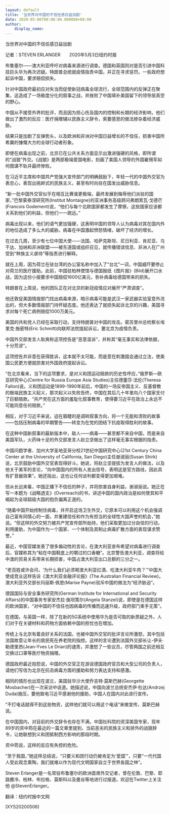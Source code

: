 ```yaml
---
layout: default
title: '当世界对中国的不信任感日益加剧'
date: 2020-05-06T00:00:00.000000+08:00
author:
    display_name: 
---
```


当世界对中国的不信任感日益加剧

记者：STEVEN ERLANGER　　2020年5月3日纽约时报

布鲁塞尔——澳大利亚呼吁对病毒来源进行调查。德国和英国则对是否引进中国科技巨头华为再次迟疑。特朗普总统就疫情指责中国，并正在寻求惩罚。一些政府想起诉中国，要求赔偿损失。

针对中国政府最初应对失当而促使新冠病毒全球流行，全球范围内的反弹正在聚集，这造成了一场极度分化的叙事之战，并挫败了中国填补美国留下的领导层真空的野心。

中国从不接受外界的批评，而且因为担心伤及国内的控制和长期的经济影响，他们做出了激烈的反应：医疗捐赠辅以民族主义辞令，索要感恩的做法掺杂着经济威胁。

结果只是加剧了反弹势头，以及欧洲和非洲对中国日益增长的不信任，损害中国所希冀的慷慨大方的全球行动者形象。

即使在病毒出现之前，北京已在公共关系方面显示出激进强硬的风格，即所谓的“战狼”外交。《战狼》是两部极端爱国电影，刻画了美国人领导的外国雇佣军如何图谋不轨并最终惨败。

在习近平主席和中国共产党强大宣传部门的明确鼓励下，年轻一代的中国外交官为表忠心，表现出挑衅式的民族主义，甚至有时向驻在国发出威胁信息。

“新一批中国外交官似乎在相互比赛谁更极端，最终发展到侮辱他们派驻的国家，”巴黎蒙泰涅研究所(Institut Montaigne)的亚洲事务高级顾问弗朗索瓦·戈德芒(Francois Godement)说，“他们与每个北欧国家都发生了摩擦，这些国家应该都关系到他们的利益，但他们一一疏远。”

病毒出现以来，他们的语气更加强硬，这表明中国的领导人认为病毒对其在国内外的地位造成了多么大的威胁。病毒在中国激起愤怒情绪，破坏了经济的增长。

在过去几周，至少有七位中国大使——法国、哈萨克斯坦、尼日利亚、肯尼亚、乌干达、加纳和非洲联盟——被东道国或组织召见，就传播错误信息、非洲人在广州受到“种族主义虐待”等指责进行解释。

就在上周，因为荷兰在驻台湾的办公室名称中加入了“台北”一词，中国威吓要停止对荷兰的医疗援助。此前，中国驻柏林使馆与德国报纸《图片报》(Bild)展开口水战，因为这份小报要求中国赔偿1600亿美元，弥补病毒给德国带来的损失。

特朗普在上周说，他的团队正在对北京的新冠疫情应对展开“严肃调查”。

他还敦促美国情报部门找出病毒来源，暗示病毒可能是武汉一家武器实验室意外流出的，但大多数情报部门持怀疑态度。他还表达了就损失起诉北京的兴趣，美国寻求对每个死亡病例赔偿1000万美元。

美国的共和党人已经在采取行动，支持特朗普对中国的攻击。密苏里州总检察长埃里克·施密特(Eric Schmitt)向联邦法院提起诉讼，要北京为疫情负责。

中国外交部发言人耿爽称这项控告是“恶意滥诉”，并称其“毫无事实和法律依据，十分荒谬”。

这项控告并非意在获得胜诉，这本就不太可能，而是意在刺激国会通过立法，使美国公民更方便就损害对外国政府提起诉讼。

“在北京看来，当下的这项要求，是对义和团运动赔款的历史性呼应，”俄罗斯—欧亚研究中心(Centre for Russia Europe Asia Studies)主任德蕾莎·法伦(Theresa Fallon)说。义和团运动是1899-1990年前后，中国的一场反帝国主义、反基督教的极端民族主义起义，那次起义以失败告终，中国在其后几十年里向八个国家支付了巨额赔款。“共产党在这方面的羞耻化叙事教育，使得要习近平在政治上永远不可能同意任何赔款。”

相反，对于习近平来说，迫在眉睫的是调转叙事方向，将一个无能和溃败的故事——包括压制病毒的早期警告——转变为在党的团结下抗疫取得胜利的故事。

在这种中国新叙事的最新版本中，敌人——病毒——甚至都不来自中国，而是来自美国军队，火药味十足的外交部发言人赵立坚做出了这样毫无事实根据的指责。

中国问题学者、加州大学圣地亚哥分校21世纪中国研究中心(21st Century China Center at the University of California, San Diego)主任谢淑丽(Susan Shirk)说，北京鼓励中国外交官表现得好斗。她说，将赵立坚提拔为发言人的做法，以及他关于美军的言论，“向中国国内的所有人发出信号，表明这是官方路线，因此具有扩音器效果”。她还指出，这也让任何谈判都变得更加艰难。

但从长远来看，中国正播下不信任的种子，并将损害自身利益，谢淑丽说。她正在写一本题为《战略透支》(Overreach)的书，讲述中国的国内政治是如何使其和平崛起为全球超级大国的抱负偏离正道的。

“随着中国开始控制住病毒，并开启这场卫生外交，它原本可以利用这个机会强调自己富有同情心的一面，并重建信任和作为有担当的全球性大国声誉的机会，”她说。“但这样的外交努力被共产党宣传部所劫持，他们采取更加过分自信的行动，利用援助，为中国作为一个国家、一个体制及其制止病毒扩散方面的表现谋求赞誉。”

最近，中国官媒发表了很多煽动性的言论，在澳大利亚宣布希望对病毒进行调查后，官媒称其为“粘在中国鞋底上的嚼过的口香糖”。北京警告澳大利亚，调查将给中澳的贸易关系带来长期损害，中国占澳大利亚出口总额的三分之一。

“老百姓或许会问，‘为什么我们必须喝澳大利亚红酒、吃澳大利亚牛肉？’”中国大使成竞业这样告诉《澳大利亚金融评论报》(The Australian Financial Review)。澳大利亚外交部长玛丽斯·佩恩(Marise Payne)驳斥中国的做法为“经济胁迫”。

德国国际与安全事务研究所(German Institute for International and Security Affairs)的中国事务专家安杰拉·施坦策尔(Angela Stanzel)说，即使是在德国这样的欧洲国家，“对中国的不信任也因病毒的传播而迅速升级，政府部门束手无策”。

在德国，与英国一样，除了在新的5G系统中使用华为是否可取的新质疑之外，人们对于在关键材料和药物方面依赖中国的担忧也在增加。

传统上与北京有着良好关系的法国，也被中国外交官的批评言论所激怒，其中包括法国故意让年长的居民死在养老院的指控。这样的言论遭到法国外交部长让-伊夫·勒德里昂(Jean-Yves Le Drian)的谴责，并激怒了一些议员，尽管两国之前还相互交换过口罩等医疗物资捐赠。

德国政府最近抱怨说，中国的外交官正在游说德国政府官员和大型公司的负责人，请他们写信为北京在抗击病毒方面的援助和努力表达支持和感激。

相同的情形也出现在波兰，美国驻华沙大使乔吉特·莫斯巴赫(Georgette Mosbacher)在一次采访中说道。她描述说，中国向波兰总统安杰伊·杜达(Andrzej Duda)施压，要他致电习近平感谢他的援助，中国人在国内对此进行宣传。

“不打电话就得不到这些物资，这样他们就可以用这个电话”来做宣传，莫斯巴赫说。

在中国国内，对目前的外交辞令也存在不满。中国社科院的资深美国专家，现年89岁的资中筠在最近的一篇文章里提到，当前恶劣的民族主义和排外的战狼辞令，让她联想到义和团抵制西方影响的那段时期。

资中筠说，这样的反应有失控的危险。

“至于我国，”她这样总结说，“只要义和团行动仍被肯定为‘爱国’”，只要“一代代国人受此观念熏陶，我们就难以作为现代文明国家自立于世界各国之林”。

Steven Erlanger是一名常驻布鲁塞尔的欧洲首席外交记者，曾在伦敦、巴黎、耶路撒冷、柏林、布拉格、莫斯科以及曼谷等地进行过报道。欢迎在Twitter上关注他 @StevenErlanger。

翻译：纽约时报中文网

(XYS20200506)

